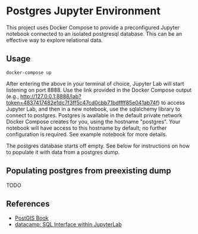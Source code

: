 # Postgres Jupyter Environment

This project uses Docker Compose to provide a preconfigured Jupyter notebook
connected to an isolated postgresql database. This can be an effective way to
explore relational data.

## Usage

    docker-compose up

After entering the above in your terminal of choice, Jupyter Lab will start
listening on port 8888. Use the link provided in the Docker Compose output
(e.g., http://127.0.0.1:8888/lab?token=4837417482e1dc7f3ff5c47cd0cbb71bdffff85e041ab74f) to access Jupyter Lab,
and then in a new notebook, use the sqlalchemy library to connect to
postgres. Postgres is available in the default private network Docker Compose
creates for you, using the hostname "postgres". Your notebook will have
access to this hostname by default; no further configuration is required. See
example notebook for more details.

The postgres database starts off empty. See below for instructions on how to
populate it with data from a postgres dump.

## Populating postgres from preexisting dump

TODO

## References

 - [PostGIS Book](https://postgis.gishub.org/chapters/installation.html)
 - [datacamp: SQL Interface within JupyterLab](https://www.datacamp.com/community/tutorials/sql-interface-within-jupyterlab)